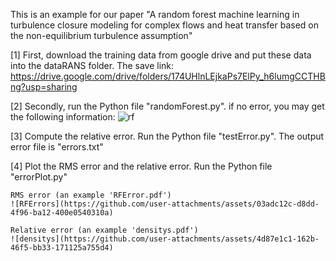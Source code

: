 This is an example for our paper "A random forest machine learning in turbulence closure modeling for complex flows and heat transfer based on the non-equilibrium turbulence assumption"

[1] First, download the training data from google drive and put these data into the dataRANS folder. The save link: https://drive.google.com/drive/folders/174UHlnLEjkaPs7ElPy_h6lumgCCTHBng?usp=sharing

[2] Secondly, run the Python file "randomForest.py". 
    if no error, you may get the following information: 
    ![rf](https://github.com/user-attachments/assets/574075f6-46e4-4dcc-a32a-c66f3a6094b3)
    
[3] Compute the relative error. Run the Python file "testError.py". The output error file is "errors.txt"

[4] Plot the RMS error and the relative error. Run the Python file "errorPlot.py"

    RMS error (an example 'RFError.pdf')
    ![RFErrors](https://github.com/user-attachments/assets/03adc12c-d8dd-4f96-ba12-400e0540310a)
    
    Relative error (an example 'densitys.pdf')
    ![densitys](https://github.com/user-attachments/assets/4d87e1c1-162b-46f5-bb33-171125a755d4)


